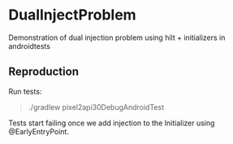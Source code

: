 # DualInjectProblem
Demonstration of dual injection problem using hilt + initializers in androidtests

## Reproduction

Run tests: 

> ./gradlew pixel2api30DebugAndroidTest

Tests start failing once we add injection to the Initializer using @EarlyEntryPoint.
